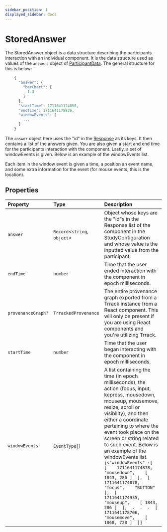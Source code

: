 ```yaml
---
sidebar_position: 1
displayed_sidebar: docs
---
```


# StoredAnswer

The StoredAnswer object is a data structure describing the participants interaction with an individual component. It is the data structure used as values of the `answers` object of [ParticipantData](../ParticipantData). The general structure for this is below:

```js
    {
      "answer": {
        "barChart": [
          1.3
        ]
      },
      "startTime": 1711641174858,
      "endTime": 1711641178836,
      "windowEvents": [
        ...
      ]
    }
```
The `answer` object here uses the "id" in the [Response](../StudyConfig) as its keys. It then contains a list of the answers given. You are also given a start and end time for the participants interaction with the component. Lastly, a set of windowEvents is given. Below is an example of the windowEvents list.

Each item in the window event is given a time, a position an event name, and some extra information for the event (for mouse events, this is the location).

## Properties

| Property | Type | Description |
| :------ | :------ | :------ |
| `answer` | `Record`\<`string`, `object`\> | Object whose keys are the "id"s in the Response list of the component in the StudyConfiguration and whose value is the inputted value from the participant. |
| `endTime` | `number` | Time that the user ended interaction with the component in epoch milliseconds. |
| `provenanceGraph?` | `TrrackedProvenance` | The entire provenance graph exported from a Trrack instance from a React component. This will only be present if you are using React components and you're utilizing Trrack. |
| `startTime` | `number` | Time that the user began interacting with the component in epoch milliseconds. |
| `windowEvents` | `EventType`[] | A list containing the time (in epoch milliseconds), the action (focus, input, kepress, mousedown, mouseup, mousemove, resize, scroll or visibility), and then either a coordinate pertaining to where the event took place on the screen or string related to such event. Below is an example of the windowEvents list.<br />`js"windowEvents" :[  [    1711641174878,    "mousedown",    [ 1843, 286 ]  ],  [    1711641174878,    "focus",    "BUTTON"  ],  [    1711641174935,    "mouseup",    [ 1843, 286 ]  ],  .  .  .  [    1711641178706,    "mousemove",    [ 1868, 728 ]  ]]` |
